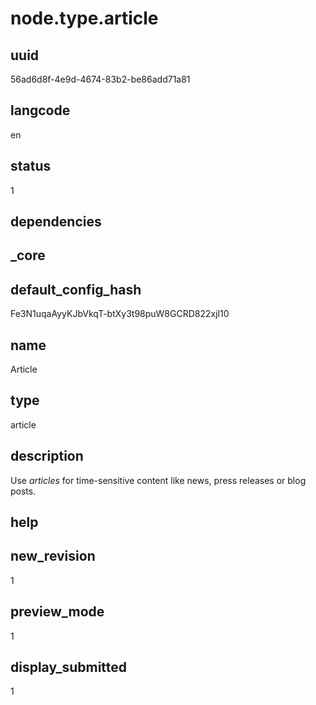 # node.type.article

## uuid
56ad6d8f-4e9d-4674-83b2-be86add71a81

## langcode
en

## status
1

## dependencies


## _core

## default_config_hash
Fe3N1uqaAyyKJbVkqT-btXy3t98puW8GCRD822xjl10

## name
Article

## type
article

## description
Use <em>articles</em> for time-sensitive content like news, press releases or blog posts.

## help


## new_revision
1

## preview_mode
1

## display_submitted
1
